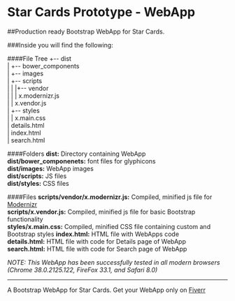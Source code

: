 Star Cards Prototype - WebApp
===============================

##Production ready Bootstrap WebApp for Star Cards.

###Inside you will find the following:

####File Tree
+-- dist  
|   +-- bower\_components  
|   +-- images  
|   +-- scripts  
|   |   |+-- vendor  
|   |   |   x.modernizr.js  
|   |   x.vendor.js  
|   +-- styles  
|   |   x.main.css  
|   details.html  
|   index.html  
|   search.html  

####Folders
**dist:** Directory containing WebApp  
**dist/bower\_componenets:** font files for glyphicons  
**dist/images:** WebApp images  
**dist/scripts:** JS files  
**dist/styles:** CSS files  

####Files
**scripts/vendor/x.modernizr.js:** Compiled, minified js file for [Modernizr](http://modernizr.com/)  
**scripts/x.vendor.js:** Compiled, minified js file for basic Bootstrap functionality  
**styles/x.main.css:** Compiled, minified CSS file containing custom and Bootstrap styles
**index.html:** HTML file with WebApps code  
**details.html:** HTML file with code for Details page of WebApp  
**search.html:** HTML file with code for Search page of WebApp  

*NOTE: This WebApp has been successfully tested in all modern browsers (Chrome 38.0.2125.122, FireFox 33.1, and Safari 8.0)*

---
A Bootstrap WebApp for Star Cards. Get your WebApp only on [Fiverr](https://www.fiverr.com/tylergoelz/convert-any-mockup-to-bootstrap?funnel=201411150010102336943540)
